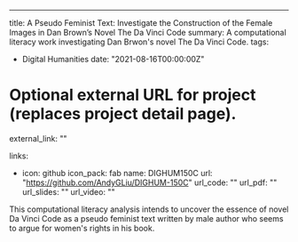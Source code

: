 ---
title: A Pseudo Feminist Text: Investigate the Construction of the Female Images in Dan Brown’s Novel The Da Vinci Code
summary: A computational literacy work investigating Dan Brwon's novel The Da Vinci Code.
tags:
- Digital Humanities
date: "2021-08-16T00:00:00Z"

# Optional external URL for project (replaces project detail page).
external_link: ""

links:
- icon: github
  icon_pack: fab
  name: DIGHUM150C
  url: "https://github.com/AndyGLiu/DIGHUM-150C"
url_code: ""
url_pdf: ""
url_slides: ""
url_video: ""

This computational literacy analysis intends to uncover the essence of novel Da Vinci Code as a pseudo feminist text written by male author who seems to argue for women's rights in his book.
